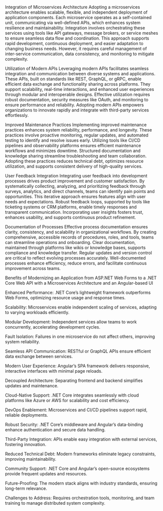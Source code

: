Integration of Microservices Architecture
Adopting a microservices architecture enables scalable, flexible, and independent deployment of application components. Each microservice operates as a self-contained unit, communicating via well-defined APIs, which enhances system resilience and maintainability. Integration involves orchestrating these services using tools like API gateways, message brokers, or service meshes to ensure seamless data flow and coordination. This approach supports rapid development, continuous deployment, and easier adaptation to changing business needs. However, it requires careful management of inter-service communication, data consistency, and monitoring to mitigate complexity.

Utilization of Modern APIs
Leveraging modern APIs facilitates seamless integration and communication between diverse systems and applications. These APIs, built on standards like REST, GraphQL, or gRPC, enable efficient data exchange and functionality sharing across platforms. They support scalability, real-time interactions, and enhanced user experiences through modular and interoperable designs. Effective utilization requires robust documentation, security measures like OAuth, and monitoring to ensure performance and reliability. Adopting modern APIs empowers organizations to innovate rapidly and integrate with third-party services effortlessly.

Improved Maintenance Practices
Implementing improved maintenance practices enhances system reliability, performance, and longevity. These practices involve proactive monitoring, regular updates, and automated testing to identify and resolve issues early. Utilizing tools like CI/CD pipelines and observability platforms ensures efficient maintenance workflows and minimizes downtime. Structured documentation and knowledge sharing streamline troubleshooting and team collaboration. Adopting these practices reduces technical debt, optimizes resource utilization, and supports consistent delivery of high-quality services.

User Feedback Integration
Integrating user feedback into development processes drives product improvement and customer satisfaction. By systematically collecting, analyzing, and prioritizing feedback through surveys, analytics, and direct channels, teams can identify pain points and opportunities. This iterative approach ensures features align with user needs and expectations. Robust feedback loops, supported by tools like ticketing systems or CRM platforms, enable timely responses and transparent communication. Incorporating user insights fosters trust, enhances usability, and supports continuous product refinement.

Documentation of Processes
Effective process documentation ensures clarity, consistency, and scalability in organizational workflows. By creating comprehensive, accessible records of procedures, roles, and tools, teams can streamline operations and onboarding. Clear documentation, maintained through platforms like wikis or knowledge bases, supports compliance and knowledge transfer. Regular updates and version control are critical to reflect evolving processes accurately. Well-documented processes enhance efficiency, reduce errors, and facilitate continuous improvement across teams.


Benefits of Modernizing an Application from ASP.NET Web Forms to a .NET Core Web API with a Microservices Architecture and an Angular-based UI





Enhanced Performance: .NET Core’s lightweight framework outperforms Web Forms, optimizing resource usage and response times.



Scalability: Microservices enable independent scaling of services, adapting to varying workloads efficiently.



Modular Development: Independent services allow teams to work concurrently, accelerating development cycles.



Fault Isolation: Failures in one microservice do not affect others, improving system reliability.



Seamless API Communication: RESTful or GraphQL APIs ensure efficient data exchange between services.



Modern User Experience: Angular’s SPA framework delivers responsive, interactive interfaces with minimal page reloads.



Decoupled Architecture: Separating frontend and backend simplifies updates and maintenance.



Cloud-Native Support: .NET Core integrates seamlessly with cloud platforms like Azure or AWS for scalability and cost efficiency.



DevOps Enablement: Microservices and CI/CD pipelines support rapid, reliable deployments.



Robust Security: .NET Core’s middleware and Angular’s data-binding enhance authentication and secure data handling.



Third-Party Integration: APIs enable easy integration with external services, fostering innovation.



Reduced Technical Debt: Modern frameworks eliminate legacy constraints, improving maintainability.



Community Support: .NET Core and Angular’s open-source ecosystems provide frequent updates and resources.



Future-Proofing: The modern stack aligns with industry standards, ensuring long-term relevance.



Challenges to Address: Requires orchestration tools, monitoring, and team training to manage distributed system complexity.
